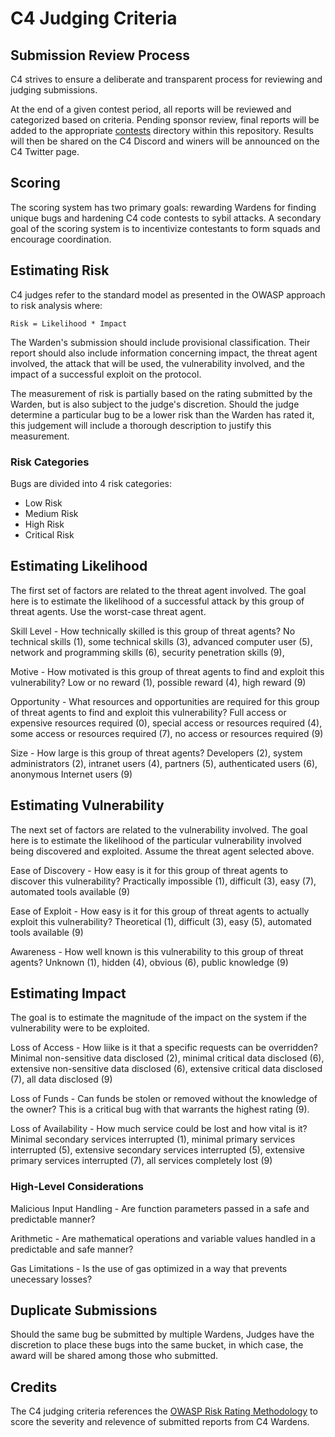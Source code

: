 # C4 Judging Criteria
## Submission Review Process
C4 strives to ensure a deliberate and transparent process for reviewing and judging submissions. 

At the end of a given contest period, all reports will be reviewed and categorized based on criteria. Pending sponsor review, final reports will be added to the appropriate [contests](contests/README.md) directory within this repository. Results will then be shared on the C4 Discord and winers will be announced on the C4 Twitter page.

## Scoring
The scoring system has two primary goals: rewarding Wardens for finding unique bugs and hardening C4 code contests to sybil attacks. A secondary goal of the scoring system is to incentivize contestants to form squads and encourage coordination. 

## Estimating Risk
C4 judges refer to the standard model as presented in the OWASP approach to risk analysis where:  
  
`Risk = Likelihood * Impact`  
  
The Warden's submission should include provisional classification. Their report should also include information concerning impact, the threat agent involved, the attack that will be used, the vulnerability involved, and the impact of a successful exploit on the protocol. 

The measurement of risk is partially based on the rating submitted by the Warden, but is also subject to the judge's discretion. Should the judge determine a particular bug to be a lower risk than the Warden has rated it, this judgement will include a thorough description to justify this measurement.

### Risk Categories
Bugs are divided into 4 risk categories:   
- Low Risk  
- Medium Risk  
- High Risk    
- Critical Risk

## Estimating Likelihood
The first set of factors are related to the threat agent involved. The goal here is to estimate the likelihood of a successful attack by this group of threat agents. Use the worst-case threat agent.

Skill Level - How technically skilled is this group of threat agents? No technical skills (1), some technical skills (3), advanced computer user (5), network and programming skills (6), security penetration skills (9),

Motive - How motivated is this group of threat agents to find and exploit this vulnerability? Low or no reward (1), possible reward (4), high reward (9)

Opportunity - What resources and opportunities are required for this group of threat agents to find and exploit this vulnerability? Full access or expensive resources required (0), special access or resources required (4), some access or resources required (7), no access or resources required (9)

Size - How large is this group of threat agents? Developers (2), system administrators (2), intranet users (4), partners (5), authenticated users (6), anonymous Internet users (9)

## Estimating Vulnerability
The next set of factors are related to the vulnerability involved. The goal here is to estimate the likelihood of the particular vulnerability involved being discovered and exploited. Assume the threat agent selected above.

Ease of Discovery - How easy is it for this group of threat agents to discover this vulnerability? Practically impossible (1), difficult (3), easy (7), automated tools available (9)

Ease of Exploit - How easy is it for this group of threat agents to actually exploit this vulnerability? Theoretical (1), difficult (3), easy (5), automated tools available (9)

Awareness - How well known is this vulnerability to this group of threat agents? Unknown (1), hidden (4), obvious (6), public knowledge (9)

## Estimating Impact
The goal is to estimate the magnitude of the impact on the system if the vulnerability were to be exploited.  
  
Loss of Access - How liike is it that a specific requests can be overridden? Minimal non-sensitive data disclosed (2), minimal critical data disclosed (6), extensive non-sensitive data disclosed (6), extensive critical data disclosed (7), all data disclosed (9)  
  
Loss of Funds - Can funds be stolen or removed without the knowledge of the owner? This is a critical bug with that warrants the highest rating (9).  

Loss of Availability - How much service could be lost and how vital is it? Minimal secondary services interrupted (1), minimal primary services interrupted (5), extensive secondary services interrupted (5), extensive primary services interrupted (7), all services completely lost (9)

### High-Level Considerations
Malicious Input Handling - Are function parameters passed in a safe and predictable manner?

Arithmetic - Are mathematical operations and variable values handled in a predictable and safe manner?

Gas Limitations - Is the use of gas optimized in a way that prevents unecessary losses?

## Duplicate Submissions
Should the same bug be submitted by multiple Wardens, Judges have the discretion to place these bugs into the same bucket, in which case, the award will be shared among those who submitted.
 
## Credits
The C4 judging criteria references the [OWASP Risk Rating Methodology](https://owasp.org/www-community/OWASP_Risk_Rating_Methodology) to score the severity and relevence of submitted reports from C4 Wardens.
